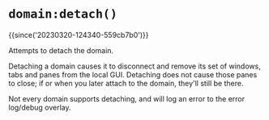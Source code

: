 # `domain:detach()`

{{since('20230320-124340-559cb7b0')}}

Attempts to detach the domain.

Detaching a domain causes it to disconnect and remove its set of windows, tabs
and panes from the local GUI. Detaching does not cause those panes to close; if
or when you later attach to the domain, they'll still be there.

Not every domain supports detaching, and will log an error to the error
log/debug overlay.
